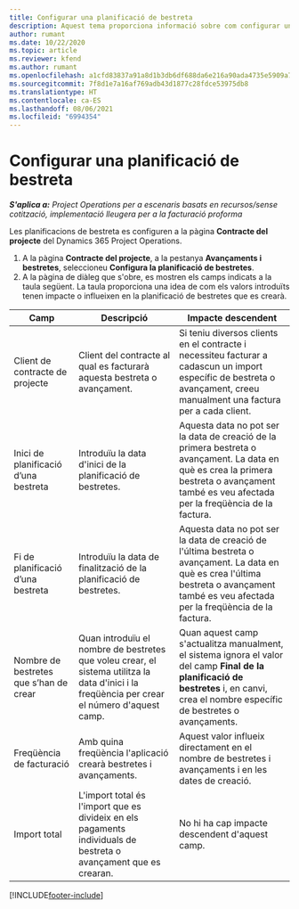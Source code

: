```yaml
---
title: Configurar una planificació de bestreta
description: Aquest tema proporciona informació sobre com configurar una planificació de bestreta al Project Operations.
author: rumant
ms.date: 10/22/2020
ms.topic: article
ms.reviewer: kfend
ms.author: rumant
ms.openlocfilehash: a1cfd83837a91a8d1b3db6df688da6e216a90ada4735e5909a7e8cb26b87247d
ms.sourcegitcommit: 7f8d1e7a16af769adb43d1877c28fdce53975db8
ms.translationtype: HT
ms.contentlocale: ca-ES
ms.lasthandoff: 08/06/2021
ms.locfileid: "6994354"
---
```

# <a name="set-up-a-retainer-schedule"></a>Configurar una planificació de bestreta

_**S'aplica a:** Project Operations per a escenaris basats en recursos/sense cotització, implementació lleugera per a la facturació proforma_

Les planificacions de bestreta es configuren a la pàgina **Contracte del projecte** del Dynamics 365 Project Operations.

1. A la pàgina **Contracte del projecte**, a la pestanya **Avançaments i bestretes**, seleccioneu **Configura la planificació de bestretes**.
2. A la pàgina de diàleg que s'obre, es mostren els camps indicats a la taula següent. La taula proporciona una idea de com els valors introduïts tenen impacte o influeixen en la planificació de bestretes que es crearà.

| Camp | Descripció | Impacte descendent |
| --- | --- | --- |
| Client de contracte de projecte | Client del contracte al qual es facturarà aquesta bestreta o avançament. | Si teniu diversos clients en el contracte i necessiteu facturar a cadascun un import específic de bestreta o avançament, creeu manualment una factura per a cada client. |
| Inici de planificació d’una bestreta | Introduïu la data d'inici de la planificació de bestretes. | Aquesta data no pot ser la data de creació de la primera bestreta o avançament. La data en què es crea la primera bestreta o avançament també es veu afectada per la freqüència de la factura. |
| Fi de planificació d’una bestreta | Introduïu la data de finalització de la planificació de bestretes. | Aquesta data no pot ser la data de creació de l'última bestreta o avançament. La data en què es crea l'última bestreta o avançament també es veu afectada per la freqüència de la factura. |
| Nombre de bestretes que s’han de crear | Quan introduïu el nombre de bestretes que voleu crear, el sistema utilitza la data d'inici i la freqüència per crear el número d'aquest camp. | Quan aquest camp s'actualitza manualment, el sistema ignora el valor del camp **Final de la planificació de bestretes** i, en canvi, crea el nombre específic de bestretes o avançaments. |
| Freqüència de facturació | Amb quina freqüència l'aplicació crearà bestretes i avançaments. | Aquest valor influeix directament en el nombre de bestretes i avançaments i en les dates de creació. |
| Import total | L'import total és l'import que es divideix en els pagaments individuals de bestreta o avançament que es crearan. | No hi ha cap impacte descendent d'aquest camp. |


[!INCLUDE[footer-include](../../includes/footer-banner.md)]